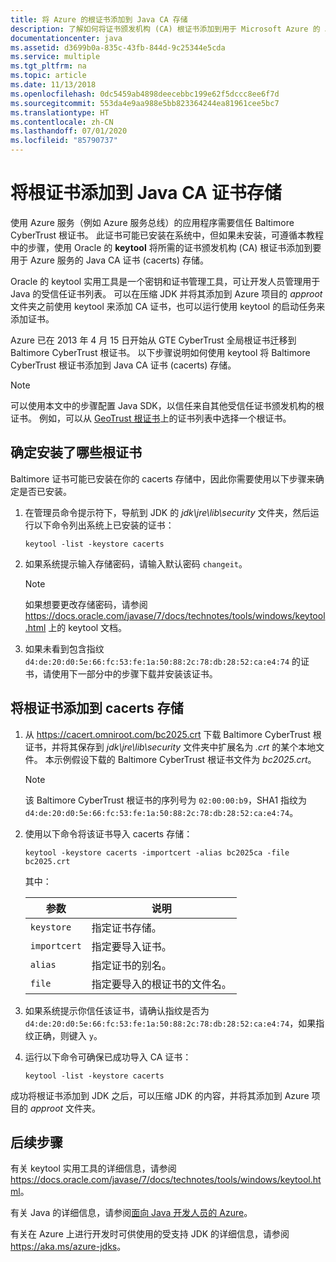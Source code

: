 ```yaml
---
title: 将 Azure 的根证书添加到 Java CA 存储
description: 了解如何将证书颁发机构 (CA) 根证书添加到用于 Microsoft Azure 的 Java CA 证书 (cacerts) 存储。
documentationcenter: java
ms.assetid: d3699b0a-835c-43fb-844d-9c25344e5cda
ms.service: multiple
ms.tgt_pltfrm: na
ms.topic: article
ms.date: 11/13/2018
ms.openlocfilehash: 0dc5459ab4898deecebbc199e62f5dccc8ee6f7d
ms.sourcegitcommit: 553da4e9aa988e5bb823364244ea81961cee5bc7
ms.translationtype: HT
ms.contentlocale: zh-CN
ms.lasthandoff: 07/01/2020
ms.locfileid: "85790737"
---
```

# <a name="adding-a-root-certificate-to-the-java-ca-certificates-store"></a>将根证书添加到 Java CA 证书存储

使用 Azure 服务（例如 Azure 服务总线）的应用程序需要信任 Baltimore CyberTrust 根证书。 此证书可能已安装在系统中，但如果未安装，可遵循本教程中的步骤，使用 Oracle 的 **keytool** 将所需的证书颁发机构 (CA) 根证书添加到要用于 Azure 服务的 Java CA 证书 (cacerts) 存储。

Oracle 的 keytool 实用工具是一个密钥和证书管理工具，可让开发人员管理用于 Java 的受信任证书列表。 可以在压缩 JDK 并将其添加到 Azure 项目的 *approot* 文件夹之前使用 keytool 来添加 CA 证书，也可以运行使用 keytool 的启动任务来添加证书。

Azure 已在 2013 年 4 月 15 日开始从 GTE CyberTrust 全局根证书迁移到 Baltimore CyberTrust 根证书。 以下步骤说明如何使用 keytool 将 Baltimore CyberTrust 根证书添加到 Java CA 证书 (cacerts) 存储。

> [!NOTE]
> 可以使用本文中的步骤配置 Java SDK，以信任来自其他受信任证书颁发机构的根证书。 例如，可以从 [GeoTrust 根证书](https://www.geotrust.com/resources/root-certificates/)上的证书列表中选择一个根证书。

## <a name="determining-which-root-certificates-are-installed"></a>确定安装了哪些根证书

Baltimore 证书可能已安装在你的 cacerts 存储中，因此你需要使用以下步骤来确定是否已安装。

1. 在管理员命令提示符下，导航到 JDK 的 *jdk\jre\lib\security* 文件夹，然后运行以下命令列出系统上已安装的证书：

   ```shell
   keytool -list -keystore cacerts
   ```

1. 如果系统提示输入存储密码，请输入默认密码 `changeit`。

   > [!NOTE]
   > 如果想要更改存储密码，请参阅 <https://docs.oracle.com/javase/7/docs/technotes/tools/windows/keytool.html> 上的 keytool 文档。

1. 如果未看到包含指纹 `d4:de:20:d0:5e:66:fc:53:fe:1a:50:88:2c:78:db:28:52:ca:e4:74` 的证书，请使用下一部分中的步骤下载并安装该证书。

## <a name="to-add-a-root-certificate-to-the-cacerts-store"></a>将根证书添加到 cacerts 存储

1. 从 <https://cacert.omniroot.com/bc2025.crt> 下载 Baltimore CyberTrust 根证书，并将其保存到 *jdk\jre\lib\security* 文件夹中扩展名为 *.crt* 的某个本地文件。 本示例假设下载的 Baltimore CyberTrust 根证书文件为 *bc2025.crt*。

   > [!NOTE]
   > 该 Baltimore CyberTrust 根证书的序列号为 `02:00:00:b9`，SHA1 指纹为 `d4:de:20:d0:5e:66:fc:53:fe:1a:50:88:2c:78:db:28:52:ca:e4:74`。

2. 使用以下命令将该证书导入 cacerts 存储：

   ```shell
   keytool -keystore cacerts -importcert -alias bc2025ca -file bc2025.crt
   ```

   其中：

   |  参数   |                              说明                               |
   |--------------|------------------------------------------------------------------------|
   | `keystore`   | 指定证书存储。                                       |
   | `importcert` | 指定要导入证书。                        |
   | `alias`      | 指定证书的别名。                                |
   | `file`       | 指定要导入的根证书的文件名。 |

3. 如果系统提示你信任该证书，请确认指纹是否为 `d4:de:20:d0:5e:66:fc:53:fe:1a:50:88:2c:78:db:28:52:ca:e4:74`，如果指纹正确，则键入 `y`。

4. 运行以下命令可确保已成功导入 CA 证书：

   ```shell
   keytool -list -keystore cacerts
   ```

成功将根证书添加到 JDK 之后，可以压缩 JDK 的内容，并将其添加到 Azure 项目的 *approot* 文件夹。

## <a name="next-steps"></a>后续步骤

有关 keytool 实用工具的详细信息，请参阅 <https://docs.oracle.com/javase/7/docs/technotes/tools/windows/keytool.html>。

有关 Java 的详细信息，请参阅[面向 Java 开发人员的 Azure](/azure/developer/java)。

有关在 Azure 上进行开发时可供使用的受支持 JDK 的详细信息，请参阅 <https://aka.ms/azure-jdks>。
